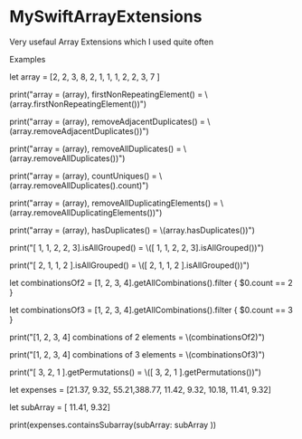 # MySwiftArrayExtensions
Very usefaul Array Extensions which I used quite often

Examples

let array = [2, 2, 3, 8, 2, 1, 1, 1, 2, 2, 3, 7 ]

print("array = \(array), firstNonRepeatingElement() = \\(array.firstNonRepeatingElement())")

print("array = \(array), removeAdjacentDuplicates() = \\(array.removeAdjacentDuplicates())")

print("array = \(array), removeAllDuplicates() = \\(array.removeAllDuplicates())")

print("array = \(array), countUniques() = \\(array.removeAllDuplicates().count)")

print("array = \(array), removeAllDuplicatingElements() = \\(array.removeAllDuplicatingElements())")

print("array = \(array), hasDuplicates() = \\(array.hasDuplicates())")

print("[ 1, 1, 2, 2, 3].isAllGrouped() = \\([ 1, 1, 2, 2, 3].isAllGrouped())")

print("[ 2, 1, 1, 2 ].isAllGrouped()   = \\([ 2, 1, 1, 2 ].isAllGrouped())")

let combinationsOf2 = [1, 2, 3, 4].getAllCombinations().filter { $0.count == 2 }

let combinationsOf3 = [1, 2, 3, 4].getAllCombinations().filter { $0.count == 3 }

print("[1, 2, 3, 4] combinations of 2 elements = \\(combinationsOf2)")

print("[1, 2, 3, 4] combinations of 3 elements = \\(combinationsOf3)")

print("[ 3, 2, 1 ].getPermutations()   = \\([ 3, 2, 1 ].getPermutations())")

let expenses = [21.37, 9.32, 55.21,388.77, 11.42,  9.32, 10.18, 11.41,  9.32]

let subArray = [ 11.41,  9.32]

print(expenses.containsSubarray(subArray: subArray ))

